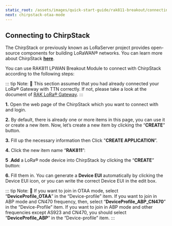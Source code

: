 ```yaml
---
static_root: /assets/images/quick-start-guide/rak811-breakout/connecting-to-chirpstack
next: chirpstack-otaa-mode
---
```


## Connecting to ChirpStack

The ChirpStack or previously known as LoRaServer project provides open-source components for building LoRaWAN® networks. You can learn more about ChirpStack [**here**](https://www.chirpstack.io/).

You can use RAK811 LPWAN Breakout Module to connect with ChirpStack according to the following steps:

::: tip Note:
:pencil: This section assumed that you had already connected your LoRa® Gateway with TTN correctly. If not, please take a look at the document of [RAK LoRa® Gateway](https://doc.rakwireless.com/rak7244c-lorawan----developer-gateway/quick-start-guide).
:::

**1.** Open the web page of the ChirpStack which you want to connect with and login.

**2.** By default, there is already one or more items in this page, you can use it or create a new item. Now, let’s create a new item by clicking the “**CREATE**” button.

<rk-img
  :src="`${$frontmatter.static_root}/xlubsj8qfhs9o1wqg3ao.png`"
  width="100%"
  figure-number="1"
  caption="ChirpStack Applications"
/>

**3.** Fill up the necessary information then Click "**CREATE APPLICATION**”.

<rk-img
  :src="`${$frontmatter.static_root}/jjfxkdc14hrwxavqnejk.png`"
  width="100%"
  figure-number="2"
  caption="Creating the Application"
/>

**4.** Click the new item name “**RAK811**”:

<rk-img
  :src="`${$frontmatter.static_root}/huqfi7q0iuvj3peoerje.png`"
  width="100%"
  figure-number="3"
  caption="Applications page in ChirpStack"
/>

<rk-img
  :src="`${$frontmatter.static_root}/zvda6jcwtxr1ci2fvdqc.png`"
  width="100%"
  figure-number="4"
  caption="RAK811 Application"
/>

**5** .**Add** a LoRa® node device into ChirpStack by clicking the “**CREATE**” button:

<rk-img
  :src="`${$frontmatter.static_root}/o86hkpxcz88w3gtgq3rr.png`"
  width="100%"
  figure-number="5"
  caption="Adding a LoRa® Node Device"
/>

**6.** Fill them in. You can generate a **Device EUI** automatically by clicking the Device EUI icon, or you can write the correct Device EUI in the edit box.

<rk-img
  :src="`${$frontmatter.static_root}/kdmfb9lhoygt8lxczsew.png`"
  width="100%"
  figure-number="6"
  caption="Filling the Device Parameters"
/>

::: tip Note:
:pencil: If you want to join in OTAA mode, select “**DeviceProfile_OTAA**” in the “Device-profile” item. If you want to join in ABP mode and CN470 frequency, then, select “**DeviceProfile_ABP_CN470**” in the “Device-Profile” item. If you want to join in ABP mode and other frequencies except AS923 and CN470, you should select “**DeviceProfile_ABP**” in the “Device-profile” item.
:::
